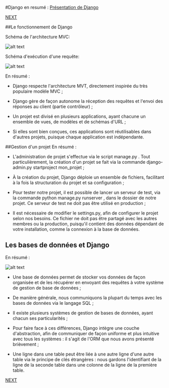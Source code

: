 #Django en resumé : [ Présentation de Django ](http://openclassrooms.com/courses/developpez-votre-site-web-avec-le-framework-django/creez-vos-applications-web-avec-django)

[NEXT](https://github.com/IRISIB/JukeBox/blob/master/Documents/Django/2-Django_resume_premiers_pas.md)

##Le fonctionnement de Django

Schéma de l'architecture MVC:

![alt text](http://uploads.siteduzero.com/files/386001_387000/386515.png)

Schéma d'exécution d'une requête:

![alt text](http://uploads.siteduzero.com/files/386001_387000/386517.png)

En résumé :

* Django respecte l'architecture MVT, directement inspirée du très populaire modèle MVC ;

* Django gère de façon autonome la réception des requêtes et l'envoi des réponses au client (partie contrôleur) ;

* Un projet est divisé en plusieurs applications, ayant chacune un ensemble de vues, de modèles et de schémas d'URL ;

* Si elles sont bien conçues, ces applications sont réutilisables dans d'autres projets, puisque chaque application est indépendante.

##Gestion d'un projet
En résumé :

* L'administration de projet s'effectue via le script manage.py . Tout particulièrement, la création d'un projet se fait via la commande django-admin.py startproject mon_projet  ;

* À la création du projet, Django déploie un ensemble de fichiers, facilitant à la fois la structuration du projet et sa configuration ;

* Pour tester notre projet, il est possible de lancer un serveur de test, via la commande python manage.py runserver , dans le dossier de notre projet. Ce serveur de test ne doit pas être utilisé en production ;

* Il est nécessaire de modifier le settings.py, afin de configurer le projet selon nos besoins. Ce fichier ne doit pas être partagé avec les autres membres ou la production, puisqu'il contient des données dépendant de votre installation, comme la connexion à la base de données.

## Les bases de données et Django
En résumé :

![alt text](http://uploads.siteduzero.com/thb/396001_397000/396744.png)

* Une base de données permet de stocker vos données de façon organisée et de les récupérer en envoyant des requêtes à votre système de gestion de base de données ;

* De manière générale, nous communiquons la plupart du temps avec les bases de données via le langage SQL ;

* Il existe plusieurs systèmes de gestion de bases de données, ayant chacun ses particularités ;

* Pour faire face à ces différences, Django intègre une couche d'abstraction, afin de communiquer de façon uniforme et plus intuitive avec tous les systèmes : il s'agit de l'ORM que nous avons présenté brièvement ;

* Une ligne dans une table peut être liée à une autre ligne d'une autre table via le principe de clés étrangères : nous gardons l'identifiant de la ligne de la seconde table dans une colonne de la ligne de la première table.


[NEXT](https://github.com/IRISIB/JukeBox/blob/master/Documents/Django/2-Django_resume_premiers_pas.md)